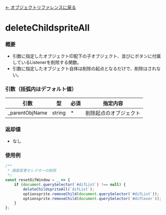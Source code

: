 [← オブジェクトリファレンスに戻る](ObjectReferenceIndex.html)  

# deleteChildspriteAll
### 概要
- 引数に指定したオブジェクトID配下の子オブジェクト、並びにボタンに付属しているListenerを削除する関数。
- 引数に指定したオブジェクト自体は削除の起点となるだけで、削除はされない。

### 引数（括弧内はデフォルト値）

|引数|型|必須|指定内容|
|----|----|----|----|
|_parentObjName|string|*|削除起点のオブジェクト|

### 返却値
- なし

### 使用例
```javascript
/**
 * 譜面変更セレクターの削除
 */
const resetDifWindow = _ => {
	if (document.querySelector(`#difList`) !== null) {
		deleteChildspriteAll(`difList`);
		optionsprite.removeChild(document.querySelector(`#difList`));
		optionsprite.removeChild(document.querySelector(`#difCover`));
	}
};
```
